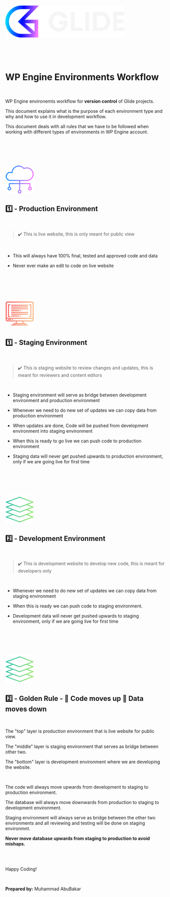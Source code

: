 <br>
<br>
<br>

![Glide Design](../assets/images/glide.png)

<br>
<br>
<br>

# WP Engine Environments Workflow

<br>

WP Engine environemts workflow for **version control** of Glide projects. 

This document explains what is the purpose of each environment type and why and how to use it in development workflow.

This document deals with all rules that we have to be followed when working with different types of environments in WP Engine account.


<br>
<br>
<br>
<br>

![1](../assets/images/1.png)

## 1️⃣ - Production Environment

<br>

> ✔️ This is live website, this is only meant for public view

<br>

- This will always have 100% final, tested and approved code and data

- Never ever make an edit to code on live website

<br>
<br>
<br>
<br>

![2](../assets/images/2.png)

## 1️⃣ - Staging Environment

<br>

> ✔️ This is staging website to review changes and updates, this is meant for reviewers and content editors

<br>

- Staging environment will serve as bridge between development environment and production environment

- Whenever we need to do new set of updates we can copy data from production environment

- When updates are done, Code will be pushed from development environment into staging environment

- When this is ready to go live we can push code to production environment

- Staging data will never get pushed upwards to production environment, only if we are going live for first time

<br>
<br>
<br>
<br>

![3](../assets/images/3.png)

## 2️⃣ - Development Environment

<br>

> ✔️ This is development website to develop new code, this is meant for developers only

<br>

- Whenever we need to do new set of updates we can copy data from staging environment

- When this is ready we can push code to staging environment.

- Development data will never get pushed upwards to staging environment, only if we are going live for first time

<br>
<br>
<br>
<br>

![3](../assets/images/3.png)

## 2️⃣ - Golden Rule - 🔺 Code moves up 🔻 Data moves down

<br>

The "top" layer is production environment that is live website for public view.

The "middle" layer is staging environment that serves as bridge between other two.

The "bottom" layer is development environment where we are developing the website.

<br>

The code will always move upwards from development to staging to production environment.

The database will always move downwards from production to staging to development environment.

Staging environment will always serve as bridge between the other two environments and all reviewing and testing will be done on staging environmnt.

**Never move database upwards from staging to production to avoid mishaps.**

<br>
<br>

Happy Coding!

<br>

**Prepared by:**
Muhammad AbuBakar

<br>
<br>
